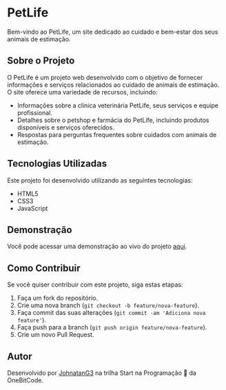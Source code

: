 # PetLife

Bem-vindo ao PetLife, um site dedicado ao cuidado e bem-estar dos seus animais de estimação.

## Sobre o Projeto

O PetLife é um projeto web desenvolvido com o objetivo de fornecer informações e serviços relacionados ao cuidado de animais de estimação. O site oferece uma variedade de recursos, incluindo:

- Informações sobre a clínica veterinária PetLife, seus serviços e equipe profissional.
- Detalhes sobre o petshop e farmácia do PetLife, incluindo produtos disponíveis e serviços oferecidos.
- Respostas para perguntas frequentes sobre cuidados com animais de estimação.

## Tecnologias Utilizadas

Este projeto foi desenvolvido utilizando as seguintes tecnologias:

- HTML5
- CSS3
- JavaScript

## Demonstração

Você pode acessar uma demonstração ao vivo do projeto [aqui](https://petlife-clinica-portfolio.netlify.app/).

## Como Contribuir

Se você quiser contribuir com este projeto, siga estas etapas:

1. Faça um fork do repositório.
2. Crie uma nova branch (`git checkout -b feature/nova-feature`).
3. Faça commit das suas alterações (`git commit -am 'Adiciona nova feature'`).
4. Faça push para a branch (`git push origin feature/nova-feature`).
5. Crie um novo Pull Request.

## Autor

Desenvolvido por [JohnatanG3](https://github.com/SeuUsuario) na trilha Start na Programação 🤘 da OneBitCode.

